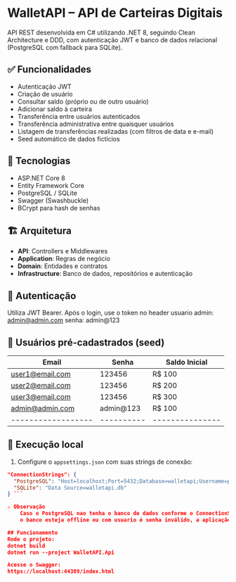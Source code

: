 # WalletAPI – API de Carteiras Digitais

API REST desenvolvida em C# utilizando .NET 8, seguindo Clean Architecture e DDD, com autenticação JWT e banco de dados relacional (PostgreSQL com fallback para SQLite).

## ✅ Funcionalidades

- Autenticação JWT
- Criação de usuário
- Consultar saldo (próprio ou de outro usuário)
- Adicionar saldo à carteira
- Transferência entre usuários autenticados
- Transferência administrativa entre quaisquer usuários
- Listagem de transferências realizadas (com filtros de data e e-mail)
- Seed automático de dados fictícios

## 🚀 Tecnologias

- ASP.NET Core 8
- Entity Framework Core
- PostgreSQL / SQLite
- Swagger (Swashbuckle)
- BCrypt para hash de senhas

## 🏗️ Arquitetura

- **API**: Controllers e Middlewares
- **Application**: Regras de negócio
- **Domain**: Entidades e contratos
- **Infrastructure**: Banco de dados, repositórios e autenticação

## 🔐 Autenticação

Utiliza JWT Bearer. Após o login, use o token no header
usuario admin: admin@admin.com
senha: admin@123

## 🧪 Usuários pré-cadastrados (seed)

| Email            | Senha    | Saldo Inicial |
|------------------|----------|---------------|
| user1@email.com  | 123456   | R$ 100        |
| user2@email.com  | 123456   | R$ 200        |
| user3@email.com  | 123456   | R$ 300        |
| admin@admin.com  | admin@123| R$ 100        |
|------------------|----------|---------------|

## 🐳 Execução local

1. Configure o `appsettings.json` com suas strings de conexão:

```json
"ConnectionStrings": {
  "PostgreSQL": "Host=localhost;Port=5432;Database=walletapi;Username=postgres;Password=senhabanco",
  "SQLite": "Data Source=walletapi.db"
} ```

⚠️ Observação
    Caso o PostgreSQL nao tenha o banco de dados conforme o ConnectionStrings, 
	o banco esteja offline ou com usuario é senha inválido, a aplicação usará SQLite automaticamente.

## Funcionamento
Rode o projeto:
dotnet build
dotnet run --project WalletAPI.Api

Acesse o Swagger:
https://localhost:44389/index.html
